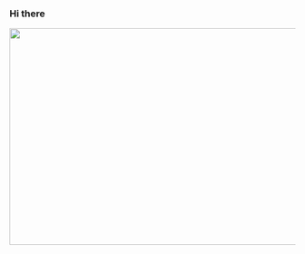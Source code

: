 ### Hi there 
<img src="https://media.giphy.com/media/YeskpfQdYnGBkNyqP7/giphy.gif" width="680" height="382">
